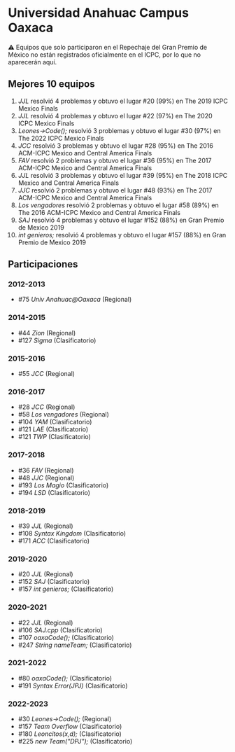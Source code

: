 # Universidad Anahuac Campus Oaxaca

:warning: Equipos que solo participaron en el Repechaje del Gran Premio de México no están registrados oficialmente en el ICPC, por lo que no aparecerán aquí.

## Mejores 10 equipos

1. _JJL_ resolvió 4 problemas y obtuvo el lugar #20 (99%) en The 2019 ICPC Mexico Finals
1. _JJL_ resolvió 4 problemas y obtuvo el lugar #22 (97%) en The 2020 ICPC Mexico Finals
1. _Leones->Code();_ resolvió 3 problemas y obtuvo el lugar #30 (97%) en The 2022 ICPC Mexico Finals
1. _JCC_ resolvió 3 problemas y obtuvo el lugar #28 (95%) en The 2016 ACM-ICPC Mexico and Central America Finals
1. _FAV_ resolvió 2 problemas y obtuvo el lugar #36 (95%) en The 2017 ACM-ICPC Mexico and Central America Finals
1. _JJL_ resolvió 3 problemas y obtuvo el lugar #39 (95%) en The 2018 ICPC Mexico and Central America Finals
1. _JJC_ resolvió 2 problemas y obtuvo el lugar #48 (93%) en The 2017 ACM-ICPC Mexico and Central America Finals
1. _Los vengadores_ resolvió 2 problemas y obtuvo el lugar #58 (89%) en The 2016 ACM-ICPC Mexico and Central America Finals
1. _SAJ_ resolvió 4 problemas y obtuvo el lugar #152 (88%) en Gran Premio de Mexico 2019
1. _int genieros;_ resolvió 4 problemas y obtuvo el lugar #157 (88%) en Gran Premio de Mexico 2019

## Participaciones

### 2012-2013

- #75 _Univ Anahuac@Oaxaca_ (Regional)

### 2014-2015

- #44 _Zion_ (Regional)
- #127 _Sigma_ (Clasificatorio)

### 2015-2016

- #55 _JCC_ (Regional)

### 2016-2017

- #28 _JCC_ (Regional)
- #58 _Los vengadores_ (Regional)
- #104 _YAM_ (Clasificatorio)
- #121 _LAE_ (Clasificatorio)
- #121 _TWP_ (Clasificatorio)

### 2017-2018

- #36 _FAV_ (Regional)
- #48 _JJC_ (Regional)
- #193 _Los Magio_ (Clasificatorio)
- #194 _LSD_ (Clasificatorio)

### 2018-2019

- #39 _JJL_ (Regional)
- #108 _Syntax Kingdom_ (Clasificatorio)
- #171 _ACC_ (Clasificatorio)

### 2019-2020

- #20 _JJL_ (Regional)
- #152 _SAJ_ (Clasificatorio)
- #157 _int genieros;_ (Clasificatorio)

### 2020-2021

- #22 _JJL_ (Regional)
- #106 _SAJ.cpp_ (Clasificatorio)
- #107 _oaxaCode();_ (Clasificatorio)
- #247 _String nameTeam;_ (Clasificatorio)

### 2021-2022

- #80 _oaxaCode();_ (Clasificatorio)
- #191 _Syntax Error(JPJ)_ (Clasificatorio)

### 2022-2023

- #30 _Leones->Code();_ (Regional)
- #157 _Team Overflow_ (Clasificatorio)
- #180 _Leoncitos(x,d);_ (Clasificatorio)
- #225 _new Team("DPJ");_ (Clasificatorio)



